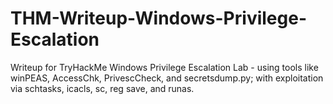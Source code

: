 # THM-Writeup-Windows-Privilege-Escalation
Writeup for TryHackMe Windows Privilege Escalation Lab -  using tools like winPEAS, AccessChk, PrivescCheck, and secretsdump.py; with exploitation via schtasks, icacls, sc, reg save, and runas.
